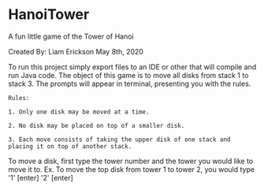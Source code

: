 # HanoiTower
A fun little game of the Tower of Hanoi

Created By: Liam Erickson May 8th, 2020

To run this project simply export files to an IDE or other that will compile and run Java code. 
The object of this game is to move all disks from stack 1 to stack 3. The prompts will appear in terminal, presenting you with the rules.

	Rules:
	
	1. Only one disk may be moved at a time.
	
	2. No disk may be placed on top of a smaller disk.
	
	3. Each move consists of taking the upper disk of one stack and placing it on top of another stack.

To move a disk, first type the tower number<enter> and the tower you would like to move it to<enter>.
Ex. To move the top disk from tower 1 to tower 2, you would type '1' [enter] '2' [enter]
